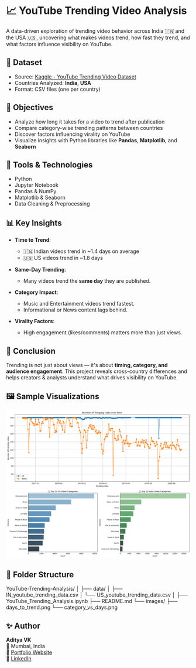 # 📈 YouTube Trending Video Analysis

A data-driven exploration of trending video behavior across India 🇮🇳 and the USA 🇺🇸, uncovering what makes videos trend, how fast they trend, and what factors influence visibility on YouTube.



## 📁 Dataset
- Source: [Kaggle - YouTube Trending Video Dataset](https://www.kaggle.com/datasets/rsrishav/youtube-trending-video-dataset)
- Countries Analyzed: **India**, **USA**
- Format: CSV files (one per country)



## 📌 Objectives

- Analyze how long it takes for a video to trend after publication
- Compare category-wise trending patterns between countries
- Discover factors influencing virality on YouTube
- Visualize insights with Python libraries like **Pandas**, **Matplotlib**, and **Seaborn**


## 🧪 Tools & Technologies

- Python
- Jupyter Notebook
- Pandas & NumPy
- Matplotlib & Seaborn
- Data Cleaning & Preprocessing



## 📊 Key Insights

- **Time to Trend**:  
  - 🇮🇳 Indian videos trend in ~1.4 days on average  
  - 🇺🇸 US videos trend in ~1.8 days

- **Same-Day Trending**:  
  - Many videos trend the **same day** they are published.

- **Category Impact**:  
  - Music and Entertainment videos trend fastest.  
  - Informational or News content lags behind.

- **Virality Factors**:  
  - High engagement (likes/comments) matters more than just views.



## 📌 Conclusion

Trending is not just about views — it's about **timing, category, and audience engagement**. This project reveals cross-country differences and helps creators & analysts understand what drives visibility on YouTube.



## 🖼️ Sample Visualizations

![Number of Trending video over time](images/Number_of_Trending_video_over_time.png)
![US & India Top 10 Video Categories](images/video_category.png)



## 📂 Folder Structure



YouTube-Trending-Analysis/
│
├── data/
│   ├── IN\_youtube\_trending\_data.csv
│   └── US\_youtube\_trending\_data.csv
│
├── YouTube\_Trending\_Analysis.ipynb
├── README.md
└── images/
    ├── days\_to\_trend.png
    └── category\_vs\_days.png



## ✨ Author

**Aditya VK**  
📍 Mumbai, India  
🔗 [Portfolio Website](https://your-portfolio-link)  
💼 [LinkedIn](https://linkedin.com/in/aditya-vk-professional)
